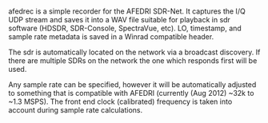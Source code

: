 # 
afedrec is a simple recorder for the AFEDRI SDR-Net. It captures the I/Q UDP stream and
saves it into a WAV file suitable for playback in sdr software (HDSDR, SDR-Console, SpectraVue, etc).
LO, timestamp, and sample rate metadata is saved in a Winrad compatible header.

The sdr is automatically located on the network via a broadcast discovery. If there are multiple
SDRs on the network the one which responds first will be used.

Any sample rate can be specified, however it will be automatically adjusted to something that is
compatible with AFEDRI (currently (Aug 2012) ~32k to ~1.3 MSPS). The front end clock (calibrated)
frequency is taken into account during sample rate calculations.
